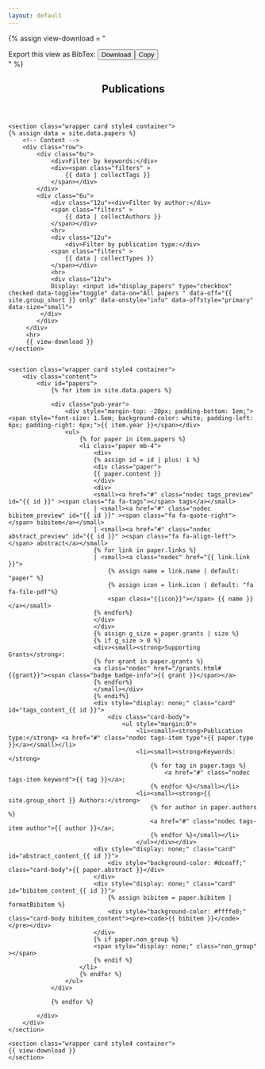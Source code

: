 ```yaml
---
layout: default
---
```

<script src="/js/publications.js" type="text/javascript" charset="utf-8"></script>
<style>
.paper-title{
	font-weight: 500;
}
.paper {
	font-size: 11pt;
	line-height: 1.4;
	list-style: none;
}

ul {
	margin-left: -2em;
}
</style>

{% assign view-download = "<div> Export this view as BibTex: <button class='download-bibtex btn btn-sm btn-light'><span class='fa fa-download'></span> Download</button><button class='copy-bibtex btn btn-sm btn-light'><span class='fa fa-clipboard-list'></span> Copy</button></div>" %}

<!-- Main -->
<article id="main">

<header class="major container" markdown="1">

# Publications

</header>

	<section class="wrapper card style4 container">
	{% assign data = site.data.papers %}
		<!-- Content -->
		<div class="row">
			<div class="6u">
				<div>Filter by keywords:</div>
				<div><span class="filters" >
					{{ data | collectTags }}
				</span></div>
			</div>
			<div class="6u">
				<div class="12u"><div>Filter by author:</div>
				<span class="filters" >
					{{ data | collectAuthors }}
				</span></div>
				<hr>
				<div class="12u">
					<div>Filter by publication type:</div>
				<span class="filters" >
					{{ data | collectTypes }}
				</span></div>
				<hr>
				<div class="12u">
				Display: <input id="display_papers" type="checkbox" checked data-toggle="toggle" data-on="All papers " data-off="{{ site.group_short }} only" data-onstyle="info" data-offstyle="primary" data-size="small">
		 	 </div>
		 	</div>
		 </div>
	 	 <hr>
		 {{ view-download }}
	</section>


	<section class="wrapper card style4 container">
		<div class="content">
			<div id="papers">
				{% for item in site.data.papers %}

				<div class="pub-year">
					<div style="margin-top: -20px; padding-bottom: 1em;"><span style="font-size: 1.5em; background-color: white; padding-left: 6px; padding-right: 6px;">{{ item.year }}</span></div>
					<ul>
						{% for paper in item.papers %}
						<li class="paper mb-4">
							<div>
							{% assign id = id | plus: 1 %}
							<div class="paper">
							{{ paper.content }}
							</div>
							<div>
							<small><a href="#" class="nodec tags_preview" id="{{ id }}" ><span class="fa fa-tags"></span> tags</a></small>
							| <small><a href="#" class="nodec bibitem_preview" id="{{ id }}" ><span class="fa fa-quote-right"></span> bibitem</a></small>
							| <small><a href="#" class="nodec abstract_preview" id="{{ id }}" ><span class="fa fa-align-left"></span> abstract</a></small>
							{% for link in paper.links %}
							| <small><a class="nodec" href="{{ link.link }}">
								{% assign name = link.name | default: "paper" %}
								{% assign icon = link.icon | default: "fa fa-file-pdf"%}
								<span class="{{icon}}"></span> {{ name }}</a></small>
							{% endfor%}
							</div>
							</div>
							{% assign g_size = paper.grants | size %}
							{% if g_size > 0 %}
							<div><small><strong>Supporting Grants</strong>: 
							{% for grant in paper.grants %}
							<a class="nodec" href="/grants.html#{{grant}}"><span class="badge badge-info">{{ grant }}</span></a>
							{% endfor%}
							</small></div>
							{% endif%}
							<div style="display: none;" class="card" id="tags_content_{{ id }}">
								<div class="card-body">
									<ul style="margin:0">
										<li><small><strong>Publication type:</strong> <a href="#" class="nodec tags-item type">{{ paper.type }}</a></small></li>
										<li><small><strong>Keywords:</strong>
											{% for tag in paper.tags %}
												<a href="#" class="nodec tags-item keyword">{{ tag }}</a>;
											{% endfor %}</small></li>
										<li><small><strong>{{ site.group_short }} Authors:</strong>
											{% for author in paper.authors %}
											<a href="#" class="nodec tags-item author">{{ author }}</a>;
											{% endfor %}</small></li>
										</ul></div></div>
							<div style="display: none;" class="card" id="abstract_content_{{ id }}">
								<div style="background-color: #dceaff;" class="card-body">{{ paper.abstract }}</div>
							</div>
							<div style="display: none;" class="card" id="bibitem_content_{{ id }}">
								{% assign bibitem = paper.bibitem | formatBibitem %}
								<div style="background-color: #ffffe0;" class="card-body bibitem_content"><pre><code>{{ bibitem }}</code></pre></div>
							</div>
							{% if paper.non_group %}
							<span style="display: none;" class="non_group" ></span>
							{% endif %}
						</li>
						{% endfor %}
					</ul>
				</div>

				{% endfor %}

			</div>
		</div>
	</section>
	
	<section class="wrapper card style4 container">
	{{ view-download }}
	</section>

</article>
